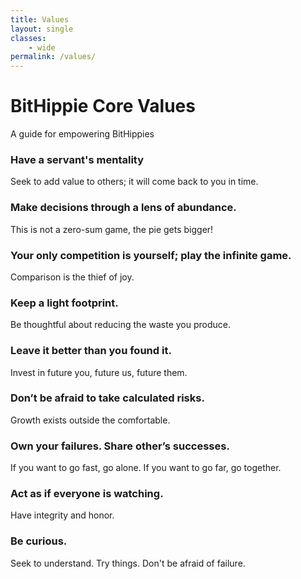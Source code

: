 ```yaml
---
title: Values
layout: single
classes: 
    - wide
permalink: /values/
---
```


# BitHippie Core Values

A guide for empowering BitHippies

### Have a servant's mentality
Seek to add value to others; it will come back to you in time.

### Make decisions through a lens of abundance.
This is not a zero-sum game, the pie gets bigger!

### Your only competition is yourself; play the infinite game.
Comparison is the thief of joy.

### Keep a light footprint.
Be thoughtful about reducing the waste you produce. 

### Leave it better than you found it.
Invest in future you, future us, future them.

### Don’t be afraid to take calculated risks. 
Growth exists outside the comfortable. 

### Own your failures. Share other’s successes.
If you want to go fast, go alone. If you want to go far, go together.

### Act as if everyone is watching. 
Have integrity and honor.

### Be curious.
Seek to understand. Try things. Don't be afraid of failure.

